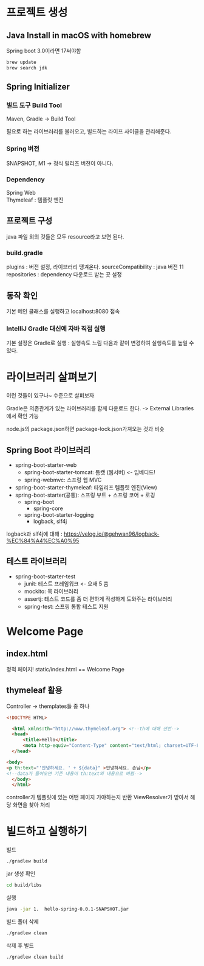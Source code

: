 # 프로젝트 생성

## Java Install in macOS with homebrew

Spring boot 3.0이라면 17써야함

```sh
brew update
brew search jdk
```

## Spring Initializer

### 빌드 도구 Build Tool
Maven, Gradle -> Build Tool  

필요로 하는 라이브러리를 불러오고, 빌드하는 라이프 사이클을 관리해준다.

### Spring 버전
SNAPSHOT, M1 -> 정식 릴리즈 버전이 아니다.

### Dependency
Spring Web  
Thymeleaf : 템플릿 엔진

## 프로젝트 구성

java 파일 외의 것들은 모두 resource라고 보면 된다.

### build.gradle
plugins : 버전 설정, 라이브러리 땡겨온다.
sourceCompatibility : java 버전 11
repositories : dependency 다운로드 받는 곳 설정

## 동작 확인
기본 메인 클래스를 실행하고 localhost:8080 접속

### IntelliJ Gradle 대신에 자바 직접 실행
기본 설정은 Gradle로 실행 : 실행속도 느림
다음과 같이 변경하여 실행속도를 높일 수 있다.

# 라이브러리 살펴보기
이런 것들이 있구나~ 수준으로 살펴보자

Gradle은 의존관계가 있는 라이브러리를 함께 다운로드 한다. -> External Libraries에서 확인 가능

node.js의 package.json하면 package-lock.json가져오는 것과 비슷

## Spring Boot 라이브러리

- spring-boot-starter-web 
	- spring-boot-starter-tomcat: 톰캣 (웹서버) <- 임베디드!
	- spring-webmvc: 스프링 웹 MVC
- spring-boot-starter-thymeleaf: 타임리프 템플릿 엔진(View) 
- spring-boot-starter(공통): 스프링 부트 + 스프링 코어 + 로깅
	- spring-boot 
		- spring-core
	- spring-boot-starter-logging 
		- logback, slf4j

logback과 slf4j에 대해 : https://velog.io/@gehwan96/logback-%EC%84%A4%EC%A0%95

## 테스트 라이브러리

- spring-boot-starter-test  
	- junit: 테스트 프레임워크 <- 요새 5 씀
	- mockito: 목 라이브러리  
	- assertj: 테스트 코드를 좀 더 편하게 작성하게 도와주는 라이브러리 
	- spring-test: 스프링 통합 테스트 지원

# Welcome Page

## index.html
정적 페이지!
static/index.html == Welcome Page

## thymeleaf 활용
Controller -> themplates들 중 하나

```html
<!DOCTYPE HTML>

  <html xmlns:th="http://www.thymeleaf.org"> <!--th에 대해 선언-->
  <head>
      <title>Hello</title>
      <meta http-equiv="Content-Type" content="text/html; charset=UTF-8" />
  </head>

<body>  
<p th:text="'안녕하세요. ' + ${data}" >안녕하세요. 손님</p> 
<!--data가 들어오면 기존 내용이 th:text의 내용으로 바뀜-->
  </body>
  </html>
```

controller가 템플릿에 있는 어떤 페이지 가야하는지 반환
ViewResolver가 받아서 해당 화면을 찾아 처리

# 빌드하고 실행하기
빌드
```sh
./gradlew build
```

jar 생성 확인
```sh
cd build/libs
```

실행
```sh
java -jar 1.  hello-spring-0.0.1-SNAPSHOT.jar
```

빌드 폴더 삭제
```sh
./gradlew clean
```

삭제 후 빌드
```sh
./gradlew clean build
```